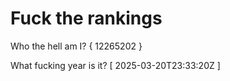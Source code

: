 # Fuck the rankings

Who the hell am I?
{ 12265202 }

What fucking year is it?
[ 2025-03-20T23:33:20Z ]
